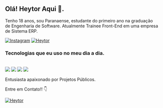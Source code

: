 

## Olá! Heytor Aqui 👋.


 Tenho 18 anos, sou Paranaense, estudante do primeiro ano na graduação de Engenharia de Software.
 Atualmente Trainee Front-End em uma empresa de Sistema ERP.

[![Instagram](https://img.shields.io/badge/Instagram-E4405F?style=for-the-badge&logo=instagram&logoColor=white)](https://www.instagram.com/pires.c28/)
[![Heytor](https://img.shields.io/badge/Netlify-00C7B7?style=for-the-badge&logo=netlify&logoColor=white)](https://www.instagram.com/pires.c28/)
### Tecnologias que eu uso no meu dia a dia.
<div style ="display: inline-block"><br/>
<img align="center" alts="html5" src="https://img.shields.io/badge/HTML-239120?style=for-the-badge&logo=html5&logoColor=white">
<img align="center" alts="css3" src="https://img.shields.io/badge/CSS-239120?&style=for-the-badge&logo=css3&logoColor=white">
<img align="center" alts="html5" src="https://img.shields.io/badge/JavaScript-F7DF1E?style=for-the-badge&logo=javascript&logoColor=black">
<img align="center" alts="html5" src="https://img.shields.io/badge/HTML-239120?style=for-the-badge&logo=html5&logoColor=white">
<div/> 
<br>
Entusiasta apaixonado por Projetos Públicos.

Entre em Contato!! 👇

[![Heytor](https://img.shields.io/badge/Gmail-D14836?style=for-the-badge&logo=gmail&logoColor=white)](https://criarmeulink.com.br/u/1698812386)
